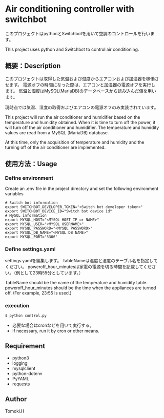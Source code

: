 # Air conditioning controller with switchbot
このプロジェクトはpythonとSwitchbotを用いて空調のコントロールを行います。

This project uses python and Switchbot to control air conditioning.

## 概要：Description
このプロジェクトは取得した気温および湿度からエアコンおよび加湿器を稼働させます。
電源オフの時間になった際は、エアコンと加湿器の電源オフを実行します。
気温と湿度はMySQL(MariaDB)のデータベースから読み込んだ値を用います。

現時点では気温、湿度の取得およびエアコンの電源オフのみ実装されています。

This project will run the air conditioner and humidifier based on the temperature and humidity obtained.
When it is time to turn off the power, it will turn off the air conditioner and humidifier.
The temperature and humidity values are read from a MySQL (MariaDB) database.

At this time, only the acquisition of temperature and humidity and the turning off of the air conditioner are implemented.

## 使用方法：Usage
### Define environment
Create an .env file in the project directory and set the following environment variables

```
# Switch bot information
export SWITCHBOT_DEVELOPER_TOKEN="<Switch bot developer token>"
export SWITCHBOT_DEVICE_ID="Switch bot device id"
# MySQL information
export MYSQL_HOST="<MYSQL HOST IP or NAME>"
export MYSQL_USER="<MYSQL USERNAME>"
export MYSQL_PASSWORD="<MYSQL PASSWORD>"
export MYSQL_DB_NAME="<MYSQL DB NAME>"
export MYSQL_PORT="3306"
```

### Define settings.yaml
settings.yamlを編集します。
TableNameは温度と湿度のテーブル名を指定してください。
poweroff_hour_minutesは家電の電源を切る時間を記載してください。（例として23時55分としています。）

TableName should be the name of the temperature and humidity table.
poweroff_hour_minutes should be the time when the appliances are turned off. (For example, 23:55 is used.)

### execution
```
$ python control.py
```
* 必要な場合はcronなどを用いて実行する。
* If necessary, run it by cron or other means.

## Requirement
* python3
* logging
* mysqlclient
* python-dotenv
* PyYAML
* requests


## Author
Tomoki.H
